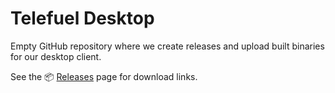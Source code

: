 # Telefuel Desktop

Empty GitHub repository where we create releases and upload built binaries for our desktop client.

See the 📦 [Releases](https://github.com/telefuel/telefuel-desktop/releases) page for download links.
